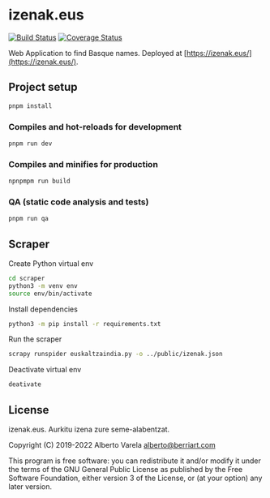 # izenak.eus

[![Build Status](https://travis-ci.org/artberri/izenak.svg?branch=master)](https://travis-ci.org/artberri/izenak)
[![Coverage Status](https://coveralls.io/repos/github/artberri/izenak/badge.svg?branch=master)](https://coveralls.io/github/artberri/izenak?branch=master)

Web Application to find Basque names. Deployed at [https://izenak.eus/](https://izenak.eus/).

## Project setup

```bash
pnpm install
```

### Compiles and hot-reloads for development

```bash
pnpm run dev
```

### Compiles and minifies for production

```bash
npnpmpm run build
```

### QA (static code analysis and tests)

```bash
pnpm run qa
```

## Scraper

Create Python virtual env

```bash
cd scraper
python3 -m venv env
source env/bin/activate
```

Install dependencies

```bash
python3 -m pip install -r requirements.txt
```

Run the scraper

```bash
scrapy runspider euskaltzaindia.py -o ../public/izenak.json
```

Deactivate virtual env

```bash
deativate
```

## License

izenak.eus. Aurkitu izena zure seme-alabentzat.

Copyright (C) 2019-2022 Alberto Varela <alberto@berriart.com>

This program is free software: you can redistribute it and/or modify
it under the terms of the GNU General Public License as published by
the Free Software Foundation, either version 3 of the License, or
(at your option) any later version.

